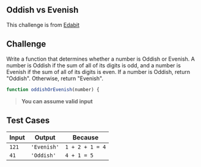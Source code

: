 ## Oddish vs Evenish

This challenge is from [Edabit](https://edabit.com/challenge/r6TSNwkLZ2DgsoKiH)

## Challenge

Write a function that determines whether a number is Oddish or Evenish. A number is Oddish if the sum of all of its digits is odd, and a number is Evenish if the sum of all of its digits is even. If a number is Oddish, return "Oddish". Otherwise, return "Evenish".

```js
function oddishOrEvenish(number) {
```

> **You can assume valid input**

## Test Cases

| Input | Output      | Because         |
| ----- | ----------- | --------------- |
| `121` | `'Evenish'` | `1 + 2 + 1 = 4` |
| `41`  | `'Oddish'`  | `4 + 1 = 5`     |
